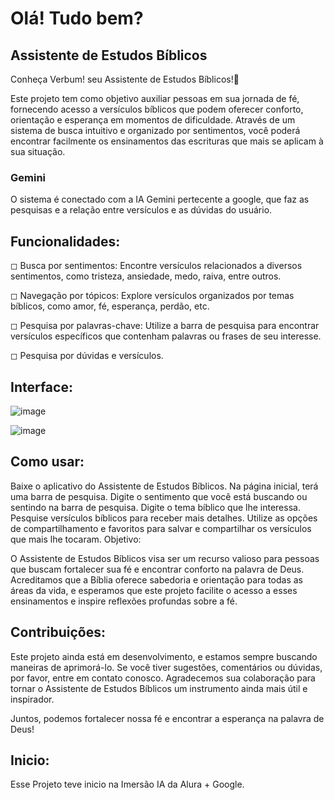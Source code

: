 # Olá! Tudo bem?

## Assistente de Estudos Bíblicos

Conheça Verbum! seu Assistente de Estudos Bíblicos!📖

Este projeto tem como objetivo auxiliar pessoas em sua jornada de fé, fornecendo acesso a versículos bíblicos que podem oferecer conforto, orientação e esperança em momentos de dificuldade. Através de um sistema de busca intuitivo e organizado por sentimentos, você poderá encontrar facilmente os ensinamentos das escrituras que mais se aplicam à sua situação.

### Gemini
O sistema é conectado com a IA Gemini pertecente a google, que faz as pesquisas e a relação entre versículos e as dúvidas do usuário.

## Funcionalidades:

◻ Busca por sentimentos: Encontre versículos relacionados a diversos sentimentos, como tristeza, ansiedade, medo, raiva, entre outros.

◻ Navegação por tópicos: Explore versículos organizados por temas bíblicos, como amor, fé, esperança, perdão, etc.

◻ Pesquisa por palavras-chave: Utilize a barra de pesquisa para encontrar versículos específicos que contenham palavras ou frases de seu interesse.

◻ Pesquisa por dúvidas e versículos.

## Interface:
![image](https://github.com/NathanCruzOficial/Projeto_Imersao_IA_AluraGoogle/assets/143293778/7ab79ea2-3d36-4842-b32f-da01e0102e62)

![image](https://github.com/NathanCruzOficial/Projeto_Imersao_IA_AluraGoogle/assets/143293778/d60cb4bc-c9d6-4277-bde8-0e1cd330ab24)



## Como usar:

Baixe o aplicativo do Assistente de Estudos Bíblicos.
Na página inicial, terá uma barra de pesquisa.
Digite o sentimento que você está buscando ou sentindo na barra de pesquisa.
Digite o tema bíblico que lhe interessa.
Pesquise versículos bíblicos para receber mais detalhes.
Utilize as opções de compartilhamento e favoritos para salvar e compartilhar os versículos que mais lhe tocaram.
Objetivo:

O Assistente de Estudos Bíblicos visa ser um recurso valioso para pessoas que buscam fortalecer sua fé e encontrar conforto na palavra de Deus. Acreditamos que a Bíblia oferece sabedoria e orientação para todas as áreas da vida, e esperamos que este projeto facilite o acesso a esses ensinamentos e inspire reflexões profundas sobre a fé.

## Contribuições:

Este projeto ainda está em desenvolvimento, e estamos sempre buscando maneiras de aprimorá-lo. Se você tiver sugestões, comentários ou dúvidas, por favor, entre em contato conosco. Agradecemos sua colaboração para tornar o Assistente de Estudos Bíblicos um instrumento ainda mais útil e inspirador.

Juntos, podemos fortalecer nossa fé e encontrar a esperança na palavra de Deus!

## Inicio:

Esse Projeto teve inicio na Imersão IA da Alura + Google.
